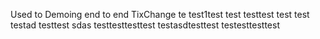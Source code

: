 Used to Demoing end to end TixChange
 te
test1test
test testtest test
test
testad
testtest
sdas testtesttesttest
testasdtesttest
testesttesttest
